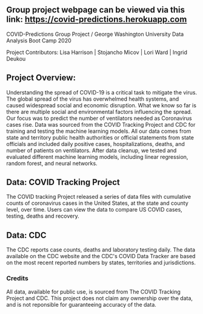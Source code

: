 

## Group project webpage can be viewed via this link: https://covid-predictions.herokuapp.com

COVID-Predictions Group Project / George Washington University Data Analysis Boot Camp 2020

Project Contributors: Lisa Harrison | Stojancho Micov | Lori Ward | Ingrid Deukou

## Project Overview:

Understanding the spread of COVID-19 is a critical task to mitigate the virus. The global spread of the virus has overwhelmed health systems, and caused widespread social and economic disruption. What we know so far is there are multiple social and environmental factors influencing the spread. Our focus was to predict the number of ventilators needed as Coronavirus cases rise. Data was sourced from the COVID Tracking Project and CDC for training and testing the machine learning models. All our data comes from state and territory public health authorities or official statements from state officials and included daily positive cases, hospitalizations, deaths, and number of patients on ventilators. After data cleanup, we tested and evaluated different machine learning models, including linear regression, random forest, and neural networks.

## Data: COVID Tracking Project
The COVID tracking Project released a series of data files with cumulative counts of coronavirus cases in the United States, at the state and county level, over time. Users can view the data to compare US COVID cases, testing, deaths and recovery.

## Data: CDC
The CDC reports case counts, deaths and laboratory testing daily.  The data available on the CDC website and the CDC's COVID Data Tracker are based on the most recent reported numbers by states, territories and jurisdictions.

### Credits
All data, available for public use, is sourced from The COVID Tracking Project and CDC. This project does not claim any ownership over the data, and is not reponsible for guaranteeing accuracy of the data.




